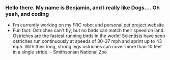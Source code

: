 ### Hello there. My name is Benjamin, and I really like Dogs.... Oh yeah, and coding
- I’m currently working on my FRC robot and personal pet project website
- Fun fact: Ostriches can't fly, but no birds can match their speed on land. Ostriches are the fastest running birds in the world! Scientists have seen ostriches run continuously at speeds of 30-37 mph and sprint up to 43 mph. With their long, strong legs ostriches can cover more than 10 feet in a single stride. - Smithsonian National Zoo
<!--
**bossmaster217/bossmaster217** is a ✨ _special_ ✨ repository because its `README.md` (this file) appears on your GitHub profile.

Here are some ideas to get you started:

- 🔭 I’m currently working on ...
- 🌱 I’m currently learning ...
- 👯 I’m looking to collaborate on ...
- 🤔 I’m looking for help with ...
- 💬 Ask me about ...
- 📫 How to reach me: ...
- 😄 Pronouns: ...
- ⚡ Fun fact: ...
-->
